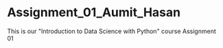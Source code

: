 # Assignment_01_Aumit_Hasan
This is our "Introduction to Data Science with Python" course Assignment 01

